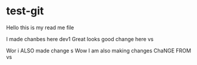# test-git


Hello this is my read me file

I made chanbes here dev1
Great looks good
change  here vs

Wor i ALSO made change s
Wow I am also making changes
ChaNGE FROM vs
